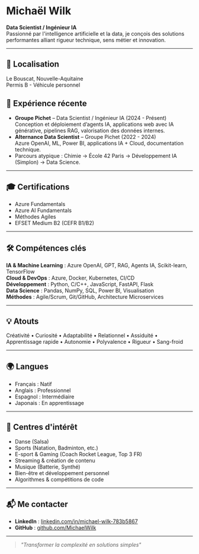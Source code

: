 # Michaël Wilk  
  
**Data Scientist / Ingénieur IA**    
Passionné par l'intelligence artificielle et la data, je conçois des solutions performantes alliant rigueur technique, sens métier et innovation.  
  
---  
  
## 📍 Localisation  
Le Bouscat, Nouvelle-Aquitaine    
Permis B - Véhicule personnel  
  
## 💼 Expérience récente  
- **Groupe Pichet** – Data Scientist / Ingénieur IA (2024 - Présent)    
  Conception et déploiement d’agents IA, applications web avec IA générative, pipelines RAG, valorisation des données internes.  
- **Alternance Data Scientist** – Groupe Pichet (2022 - 2024)    
  Azure OpenAI, ML, Power BI, applications IA + Cloud, documentation technique.  
- Parcours atypique : Chimie → École 42 Paris → Développement IA (Simplon) → Data Science.  
  
---  
  
## 🎓 Certifications  
- Azure Fundamentals    
- Azure AI Fundamentals    
- Méthodes Agiles    
- EFSET Medium B2 (CEFR B1/B2)  
  
---  
  
## 🛠 Compétences clés  
**IA & Machine Learning** : Azure OpenAI, GPT, RAG, Agents IA, Scikit-learn, TensorFlow    
**Cloud & DevOps** : Azure, Docker, Kubernetes, CI/CD    
**Développement** : Python, C/C++, JavaScript, FastAPI, Flask    
**Data Science** : Pandas, NumPy, SQL, Power BI, Visualisation    
**Méthodes** : Agile/Scrum, Git/GitHub, Architecture Microservices  
  
---  
  
## 💡 Atouts  
Créativité • Curiosité • Adaptabilité • Relationnel • Assiduité • Apprentissage rapide • Autonomie • Polyvalence • Rigueur • Sang-froid  
  
---  
  
## 🌍 Langues  
- Français : Natif    
- Anglais : Professionnel    
- Espagnol : Intermédiaire    
- Japonais : En apprentissage  
  
---  
  
## 🎯 Centres d'intérêt  
- Danse (Salsa)    
- Sports (Natation, Badminton, etc.)    
- E-sport & Gaming (Coach Rocket League, Top 3 FR)    
- Streaming & création de contenu    
- Musique (Batterie, Synthé)    
- Bien-être et développement personnel    
- Algorithmes & compétitions de code  
  
---  
  
## 📬 Me contacter  
- **LinkedIn** : [linkedin.com/in/michael-wilk-783b5867](https://www.linkedin.com/in/michael-wilk-783b5867)    
- **GitHub** : [github.com/MichaelWilk](https://github.com/MickaWilk)  
  
---  
  
> _"Transformer la complexité en solutions simples"_  
